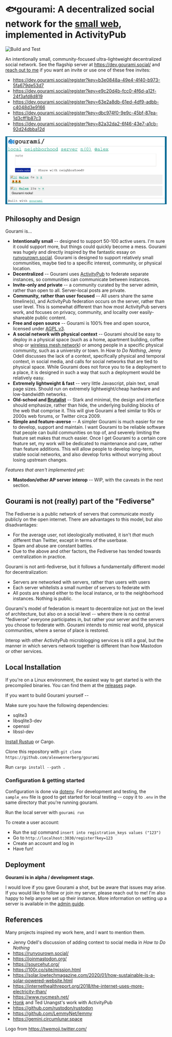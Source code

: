 # 🐟gourami: A decentralized social network for the [small web](https://neustadt.fr/essays/the-small-web/), implemented in ActivityPub

![Build and Test](https://github.com/alexwennerberg/gourami/workflows/Build%20and%20Test/badge.svg)

An intentionally small, community-focused ultra-lightweight decentralized social network. See the flagship server at https://dev.gourami.social/ and [reach out to me](mailto:alex@alexwennerberg.com) if you want an invite or use one of these free invites:

* https://dev.gourami.social/register?key=b3e0848a-49e4-4f40-b973-5fa679de53d7
* https://dev.gourami.social/register?key=e9c20d4b-fcc0-4f6d-a12f-24f3afd8d819
* https://dev.gourami.social/register?key=63e2a8db-61ed-4df9-adbb-c4048d3e9166
* https://dev.gourami.social/register?key=dbc974f0-9e9c-45bf-87ea-1d3cff1b87c3
* https://dev.gourami.social/register?key=82a32da2-6f46-43e7-a1cb-92d24dbba12d


![image](docs/demo.png)

## Philosophy and Design

Gourami is...
* **Intentionally small** -- designed to support 50-100 active users. I'm sure it could support more, but things could quickly become a mess. Gourami was hugely and directly inspired by the fantastic essay on [runyourown.social](https://runyourown.social). Gourami is designed to support relatively small communities, maybe tied to a specific interest, community, or physical location.
* **Decentralized** -- Gourami uses [ActivityPub](https://activitypub.rocks/) to federate separate instances, so communities can communicate between instances.
* **Invite-only and private** -- a community curated by the server admin, rather than open to all. Server-local posts are private. 
* **Community, rather than user focused** -- All users share the same timeline(s), and ActivityPub federation occurs on the server, rather than user level. This is somewhat different than how most ActivityPub servers work, and focuses on privacy, community, and locality over easily-shareable public content. 
* **Free and open source** -- Gourami is 100% free and open source, licensed under [AGPL v3](LICENSE).
* **A social network with physical context** -- Gourami should be easy to deploy in a physical space (such as a home, apartment building, coffee shop or [wireless mesh network](https://www.nycmesh.net/)) or among people in a specific physical community, such as a university or town. In *How to Do Nothing*, Jenny Odell discusses the lack of a context, specifically physical and temporal context, in social media, and calls for social networks that are tied to physical space. While Gourami does not force you to tie a deployment to a place, it is designed in such a way that such a deployment would be relatively easy.
* **Extremely lightweight & fast** -- very little Javascript, plain text, small page sizes. Should run on extremely lightweight/cheap hardware and low-bandwidth networks. 
* **Old-school and [Brutalist](https://brutalist-web.design/)** -- Stark and minimal, the design and interface should emphasize, rather than hide, the underlying building blocks of the web that comprise it. This will give Gourami a feel similar to 90s or 2000s web forums, or Twitter circa 2009. 
* **Simple and feature-averse** -- A simpler Gourami is much easier for me to develop, support and maintain. I want Gourami to be reliable software that people can build communities on top of, and severely limiting the feature set makes that much easier. Once I get Gourami to a certain core feature set, my work will be dedicated to maintenance and care, rather than feature additions. This will allow people to develop long-term, stable social networks, and also develop forks without worrying about losing upstream changes.

*Features that aren't implemented yet:*

* **Mastodon/other AP server interop** -- WIP, with the caveats in the next section.

## Gourami is not (really) part of the "Fediverse"

The Fediverse is a public network of servers that communicate mostly publicly on the open internet. There are advantages to this model, but also disadvantages:

* For the average user, not ideologically motivated, it isn't *that* much different than Twitter, except in terms of the userbase.
* Spam and abuse are constant battles.
* Due to the above and other factors, the Fediverse has tended towards centralization in practice.

Gourami is not anti-fediverse, but it follows a fundamentally different model for decentralization:

* Servers are networked with servers, rather than users with users
* Each server whitelists a small number of servers to federate with
* All posts are shared either to the local instance, or to the neighborhood instances. Nothing is public.

Gourami's model of federation is meant to decentralize not just on the level of architecture, but also on a social level -- where there is no central "fediverse" everyone participates in, but rather your server and the servers you choose to federate with. Gourami intends to mimic real world, physical communities, where a sense of place is restored. 

Interop with other ActivityPub microblogging services is still a goal, but the manner in which servers network together is different than how Mastodon or other services.

## Local Installation

If you're on a Linux environment, the easiest way to get started is with the precompiled binaries. You can find them at the [releases](https://github.com/alexwennerberg/gourami/releases) page. 

If you want to build Gourami yourself --

Make sure you have the following dependencies:

* sqlite3
* libsqlite3-dev
* openssl
* libssl-dev

[Install Rustup](https://doc.rust-lang.org/cargo/getting-started/installation.html) or Cargo.

Clone this repository with `git clone https://github.com/alexwennerberg/gourami` 

Run `cargo install --path .`

### Configuration & getting started

Configuration is done via [dotenv](https://github.com/dotenv-rs/dotenv). For development and testing, the `sample_env` file is good to get started for local testing -- copy it to `.env` in the same directory that you're running gourami.

Run the local server with `gourami run`

To create a user account:

* Run the sql command `insert into registration_keys values ("123")`
* Go to `http://localhost:3030/register?key=123`
* Create an account and log in
* Have fun!

## Deployment

**Gourami is in alpha / development stage.**

I would love if you gave Gourami a shot, but be aware that issues may arise. If you would like to follow or join my server, please reach out to me! I'm also happy to help anyone set up their instance. More information on setting up a server is available in the [admin guide](docs/ADMIN_GUIDE.md).

## References

Many projects inspired my work here, and I want to mention them.

* Jenny Odell's discussion of adding context to social media in *How to Do Nothing*
* https://runyourown.social/
* https://joinmastodon.org/
* https://sourcehut.org/    
* https://100r.co/site/mission.html
* https://solar.lowtechmagazine.com/2020/01/how-sustainable-is-a-solar-powered-website.html
* https://internethealthreport.org/2018/the-internet-uses-more-electricity-than/
* https://www.nycmesh.net/
* [Honk](https://flak.tedunangst.com/post/ActivityPub-as-it-has-been-understood) and Ted Unangst's work with ActivityPub
* https://github.com/rustodon/rustodon
* https://github.com/LemmyNet/lemmy
* https://gemini.circumlunar.space

Logo from https://twemoji.twitter.com/
